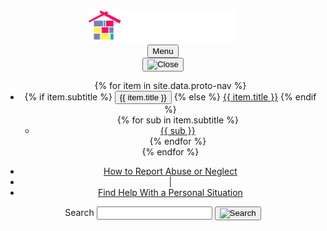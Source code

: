
<div class="usa-overlay"></div>
<header class="usa-header usa-header--extended">
  <div class="usa-navbar">
    <div class="usa-logo content-flex" id="-logo">
     <img src="/assets/icons/cwig-logo-inverse.svg" width="auto" height="52">
    </div>
    <button class="usa-menu-btn">Menu</button>
  </div>
  <nav aria-label="Primary navigation" class="usa-nav">
    <div class="usa-nav__inner">
      <button class="usa-nav__close">
        <img src="/assets/img/usa-icons/close.svg" role="img" alt="Close" />
      </button>
      <ul class="usa-nav__primary usa-accordion">
      {% for item in site.data.proto-nav %}
        <li class="usa-nav__primary-item">
          {% if item.subtitle %}
          <button
            class="usa-accordion__button "
            aria-expanded="false"
            aria-controls="extended-nav-section-one{{forloop.index}}"
          >
            <span>{{ item.title }}<i class="fas fa-chevron-down"></i></span>
          </button>
          {% else %}
          <a href="" class="usa-nav-link" style="padding-top: -2px;"><span>{{ item.title }}</span></a>
          {% endif %}
          <ul id="extended-nav-section-one{{forloop.index}}" class="usa-nav__submenu">
          {% for sub in item.subtitle %}
            <li class="usa-nav__submenu-item">
              <a href=""><span class="sub-item">{{ sub }}</span></a>
            </li>
          {% endfor %}
          </ul>
        </li>
        {% endfor %}
      </ul>
      <div class="usa-nav__secondary usa-header--extended">
        <ul class="usa-nav__secondary-links">
          <li><a href="">How to Report Abuse or Neglect</a></li>
          <li><span>|</span></li>
          <li><a href="">Find Help With a Personal Situation</a></li>
        </ul>
        <section aria-label="Search component">
          <form class="usa-search usa-search--small" role="search">
            <label class="usa-sr-only" for="search-field">Search</label>
            <input
              class="usa-input"
              id="search-field"
              type="search"
              name="search"
            />
            <button class="usa-button" type="submit">
              <img
                src="/assets/img/usa-icons-bg/search--white.svg"
                class="usa-search__submit-icon"
                alt="Search"
              />
            </button>
          </form>
        </section>
      </div>
    </div>
  </nav>
</header>